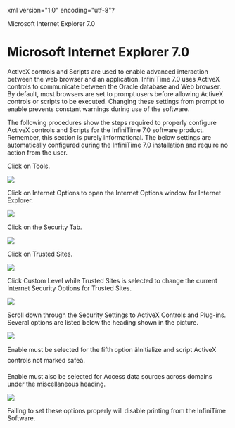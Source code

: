 xml version="1.0" encoding="utf-8"?





Microsoft Internet Explorer 7.0




# Microsoft Internet Explorer 7.0

ActiveX controls and Scripts are used to enable advanced interaction between the web browser and an application. InfiniTime 7.0 uses ActiveX controls to communicate between the Oracle database and Web browser. By default, most browsers are set to prompt users before allowing ActiveX controls or scripts to be executed. Changing these settings from prompt to enable prevents constant warnings during use of the software.

The following procedures show the steps required to properly configure ActiveX controls and Scripts for the InfiniTime 7.0 software product. Remember, this section is purely informational. The below settings are automatically configured during the InfiniTime 7.0 installation and require no action from the user.

Click on Tools.

![](images_2/70ClickonTools.jpg)

Click on Internet Options to open the Internet Options window for Internet Explorer.

![](images_2/70InternetOptions.png)

Click on the Security Tab.

![](images_2/70SecurityTab.jpg)

Click on Trusted Sites.

![](images_2/70Trusted_Sites.jpg)

Click Custom Level while Trusted Sites is selected to change the current Internet Security Options for Trusted Sites.

![](images_2/CustomLevel.gif)

Scroll down through the Security Settings to ActiveX Controls and Plug-ins. Several options are listed below the heading shown in the picture.

![](images_2/ActiveXScrollDown.jpg)

Enable must be selected for the fifth option âInitialize and script ActiveX controls not marked safeâ.

Enable must also be selected for Access data sources across domains under the miscellaneous heading.

![](images_2/AccessDataSourcesAcrossDomains.jpg)

Failing to set these options properly will disable printing from the InfiniTime Software.
